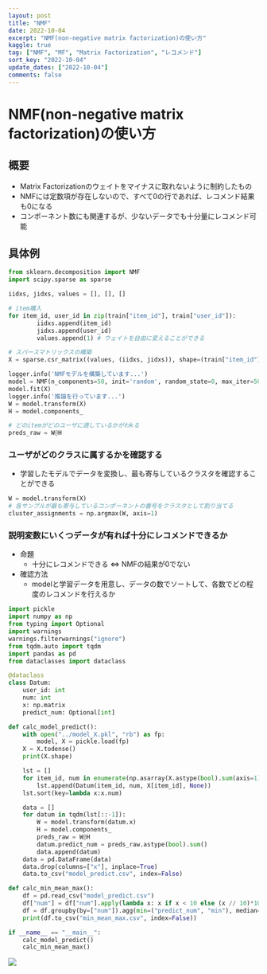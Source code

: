 ```yaml
---
layout: post
title: "NMF"
date: 2022-10-04
excerpt: "NMF(non-negative matrix factorization)の使い方"
kaggle: true
tag: ["NMF", "MF", "Matrix Factorization", "レコメンド"]
sort_key: "2022-10-04"
update_dates: ["2022-10-04"]
comments: false
---
```


# NMF(non-negative matrix factorization)の使い方

## 概要
 - Matrix Factorizationのウェイトをマイナスに取れないように制約したもの
 - NMFには定数項が存在しないので、すべて0の行であれば、レコメンド結果も0になる
 - コンポーネント数にも関連するが、少ないデータでも十分量にレコメンド可能

## 具体例

```python
from sklearn.decomposition import NMF
import scipy.sparse as sparse

iidxs, jidxs, values = [], [], []

# item購入
for item_id, user_id in zip(train["item_id"], train["user_id"]):
        iidxs.append(item_id)
        jidxs.append(user_id)
        values.append(1) # ウェイトを自由に変えることができる

# スパースマトリックスの構築
X = sparse.csr_matrix((values, (iidxs, jidxs)), shape=(train["item_id"].max()+1, train["user_id"].max()+1), dtype=float)

logger.info('NMFモデルを構築しています...')
model = NMF(n_components=50, init='random', random_state=0, max_iter=500)
model.fit(X)
logger.info('推論を行っています...')
W = model.transform(X)
H = model.components_

# どのitemがどのユーザに適しているかがわkる
preds_raw = W@H
```

### ユーザがどのクラスに属するかを確認する
 - 学習したモデルでデータを変換し、最も寄与しているクラスタを確認することができる

```python
W = model.transform(X)
# 各サンプルが最も寄与しているコンポーネントの番号をクラスタとして割り当てる
cluster_assignments = np.argmax(W, axis=1)
```

### 説明変数にいくつデータが有れば十分にレコメンドできるか 
 - 命題
   - 十分にレコメンドできる <=> NMFの結果が0でない
 - 確認方法
   - modelと学習データを用意し、データの数でソートして、各数でどの程度のレコメンドを行えるか

```python
import pickle
import numpy as np
from typing import Optional
import warnings
warnings.filterwarnings("ignore")
from tqdm.auto import tqdm
import pandas as pd
from dataclasses import dataclass

@dataclass
class Datum:
    user_id: int
    num: int
    x: np.matrix
    predict_num: Optional[int]

def calc_model_predict():
    with open("../model_X.pkl", "rb") as fp:
        model, X = pickle.load(fp)
    X = X.todense()
    print(X.shape)

    lst = []
    for item_id, num in enumerate(np.asarray(X.astype(bool).sum(axis=1)).flatten()):
        lst.append(Datum(item_id, num, X[item_id], None))
    lst.sort(key=lambda x:x.num)

    data = []
    for datum in tqdm(lst[::-1]):
        W = model.transform(datum.x)
        H = model.components_
        preds_raw = W@H
        datum.predict_num = preds_raw.astype(bool).sum()
        data.append(datum)
    data = pd.DataFrame(data)
    data.drop(columns=["x"], inplace=True)
    data.to_csv("model_predict.csv", index=False)

def calc_min_mean_max():
    df = pd.read_csv("model_predict.csv")
    df["num"] = df["num"].apply(lambda x: x if x < 10 else (x // 10)*10)
    df = df.groupby(by=["num"]).agg(min=("predict_num", "min"), median=("predict_num", "median"), mean=("predict_num", "mean"), max=("predict_num", "max")).reset_index()
    print(df.to_csv("min_mean_max.csv", index=False))

if __name__ == "__main__":
    calc_model_predict()
    calc_min_mean_max()
```

<img src="https://pub-a5d0e45562b84c69a6924d5f80d2af70.r2.dev/Screen%20Shot%202022-10-04%20at%2012.48.09.png">

